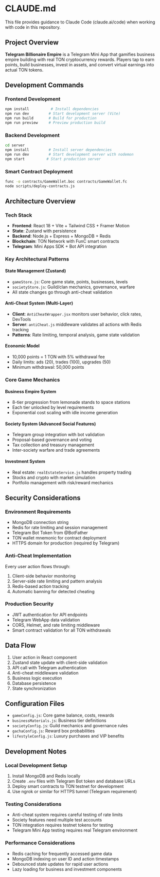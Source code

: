 # CLAUDE.md

This file provides guidance to Claude Code (claude.ai/code) when working with code in this repository.

## Project Overview

**Telegram Billionaire Empire** is a Telegram Mini App that gamifies business empire building with real TON cryptocurrency rewards. Players tap to earn points, build businesses, invest in assets, and convert virtual earnings into actual TON tokens.

## Development Commands

### Frontend Development
```bash
npm install          # Install dependencies
npm run dev         # Start development server (Vite)
npm run build       # Build for production
npm run preview     # Preview production build
```

### Backend Development
```bash
cd server
npm install         # Install server dependencies
npm run dev         # Start development server with nodemon
npm start          # Start production server
```

### Smart Contract Deployment
```bash
func -o contracts/GameWallet.boc contracts/GameWallet.fc
node scripts/deploy-contracts.js
```

## Architecture Overview

### Tech Stack
- **Frontend**: React 18 + Vite + Tailwind CSS + Framer Motion
- **State**: Zustand with persistence
- **Backend**: Node.js + Express + MongoDB + Redis
- **Blockchain**: TON Network with FunC smart contracts
- **Telegram**: Mini Apps SDK + Bot API integration

### Key Architectural Patterns

#### State Management (Zustand)
- `gameStore.js`: Core game state, points, businesses, levels
- `societyStore.js`: Guild/clan mechanics, governance, warfare
- All state changes go through anti-cheat validation

#### Anti-Cheat System (Multi-Layer)
- **Client**: `AntiCheatWrapper.jsx` monitors user behavior, click rates, DevTools
- **Server**: `antiCheat.js` middleware validates all actions with Redis tracking
- **Patterns**: Rate limiting, temporal analysis, game state validation

#### Economic Model
- 10,000 points = 1 TON with 5% withdrawal fee
- Daily limits: ads (20), trades (100), upgrades (50)
- Minimum withdrawal: 50,000 points

### Core Game Mechanics

#### Business Empire System
- 8-tier progression from lemonade stands to space stations
- Each tier unlocked by level requirements
- Exponential cost scaling with idle income generation

#### Society System (Advanced Social Features)
- Telegram group integration with bot validation
- Proposal-based governance and voting
- Tax collection and treasury management
- Inter-society warfare and trade agreements

#### Investment System
- Real estate: `realEstateService.js` handles property trading
- Stocks and crypto with market simulation
- Portfolio management with risk/reward mechanics

## Security Considerations

### Environment Requirements
- MongoDB connection string
- Redis for rate limiting and session management
- Telegram Bot Token from @BotFather
- TON wallet mnemonic for contract deployment
- HTTPS domain for production (required by Telegram)

### Anti-Cheat Implementation
Every user action flows through:
1. Client-side behavior monitoring
2. Server-side rate limiting and pattern analysis  
3. Redis-based action tracking
4. Automatic banning for detected cheating

### Production Security
- JWT authentication for API endpoints
- Telegram WebApp data validation
- CORS, Helmet, and rate limiting middleware
- Smart contract validation for all TON withdrawals

## Data Flow

1. User action in React component
2. Zustand state update with client-side validation
3. API call with Telegram authentication
4. Anti-cheat middleware validation
5. Business logic execution
6. Database persistence
7. State synchronization

## Configuration Files

- `gameConfig.js`: Core game balance, costs, rewards
- `businessMaterials.js`: Business tier definitions
- `societyConfig.js`: Guild mechanics and governance rules
- `gachaConfig.js`: Reward box probabilities
- `lifestyleConfig.js`: Luxury purchases and VIP benefits

## Development Notes

### Local Development Setup
1. Install MongoDB and Redis locally
2. Create `.env` files with Telegram Bot token and database URLs
3. Deploy smart contracts to TON testnet for development
4. Use ngrok or similar for HTTPS tunnel (Telegram requirement)

### Testing Considerations
- Anti-cheat system requires careful testing of rate limits
- Society features need multiple test accounts
- TON integration requires testnet tokens for testing
- Telegram Mini App testing requires real Telegram environment

### Performance Considerations
- Redis caching for frequently accessed game data
- MongoDB indexing on user ID and action timestamps
- Debounced state updates for rapid user actions
- Lazy loading for business and investment components